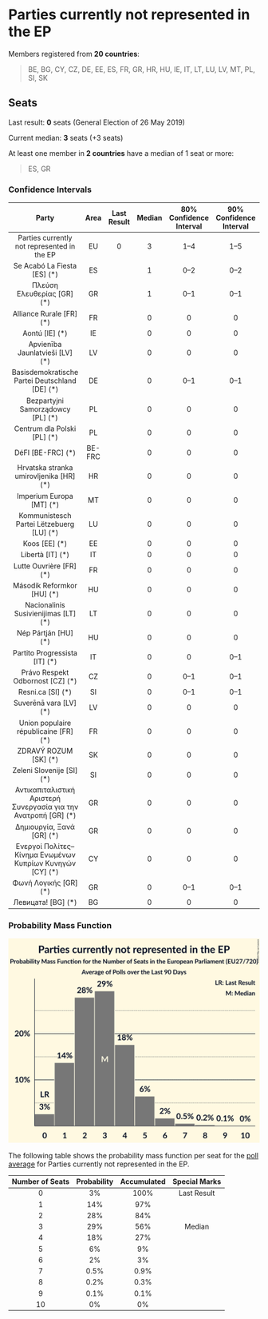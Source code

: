 # Parties currently not represented in the EP

Members registered from **20 countries**:

> BE, BG, CY, CZ, DE, EE, ES, FR, GR, HR, HU, IE, IT, LT, LU, LV, MT, PL, SI, SK

## Seats

Last result: **0** seats (General Election of 26 May 2019)

Current median: **3** seats (+3 seats)

At least one member in **2 countries** have a median of 1 seat or more:

> ES, GR

### Confidence Intervals

| Party | Area | Last Result | Median | 80% Confidence Interval | 90% Confidence Interval | 95% Confidence Interval | 99% Confidence Interval |
|:-----:|:----:|:-----------:|:------:|:-----------------------:|:-----------------------:|:-----------------------:|:-----------------------:|
| Parties currently not represented in the EP | EU | 0 | 3 | 1–4 | 1–5 | 0–6 | 0–7 |
| Se Acabó La Fiesta [ES] (*) | ES | | 1 | 0–2 | 0–2 | 0–2 | 0–2 |
| Πλεύση Ελευθερίας [GR] (*) | GR | | 1 | 0–1 | 0–1 | 0–1 | 0–1 |
| Alliance Rurale [FR] (*) | FR | | 0 | 0 | 0 | 0 | 0 |
| Aontú [IE] (*) | IE | | 0 | 0 | 0 | 0 | 0 |
| Apvienība Jaunlatvieši [LV] (*) | LV | | 0 | 0 | 0 | 0 | 0 |
| Basisdemokratische Partei Deutschland [DE] (*) | DE | | 0 | 0–1 | 0–1 | 0–1 | 0–1 |
| Bezpartyjni Samorządowcy [PL] (*) | PL | | 0 | 0 | 0 | 0 | 0 |
| Centrum dla Polski [PL] (*) | PL | | 0 | 0 | 0 | 0 | 0 |
| DéFI [BE-FRC] (*) | BE-FRC | | 0 | 0 | 0 | 0 | 0 |
| Hrvatska stranka umirovljenika [HR] (*) | HR | | 0 | 0 | 0 | 0 | 0 |
| Imperium Europa [MT] (*) | MT | | 0 | 0 | 0 | 0 | 0 |
| Kommunistesch Partei Lëtzebuerg [LU] (*) | LU | | 0 | 0 | 0 | 0 | 0 |
| Koos [EE] (*) | EE | | 0 | 0 | 0 | 0 | 0 |
| Libertà [IT] (*) | IT | | 0 | 0 | 0 | 0 | 0–4 |
| Lutte Ouvrière [FR] (*) | FR | | 0 | 0 | 0 | 0 | 0 |
| Második Reformkor [HU] (*) | HU | | 0 | 0 | 0 | 0 | 0 |
| Nacionalinis Susivienijimas [LT] (*) | LT | | 0 | 0 | 0 | 0 | 0 |
| Nép Pártján [HU] (*) | HU | | 0 | 0 | 0 | 0 | 0 |
| Partito Progressista [IT] (*) | IT | | 0 | 0 | 0–1 | 0–1 | 0–1 |
| Právo Respekt Odbornost [CZ] (*) | CZ | | 0 | 0–1 | 0–1 | 0–1 | 0–1 |
| Resni.ca [SI] (*) | SI | | 0 | 0–1 | 0–1 | 0–1 | 0–1 |
| Suverēnā vara [LV] (*) | LV | | 0 | 0 | 0 | 0 | 0–1 |
| Union populaire républicaine [FR] (*) | FR | | 0 | 0 | 0 | 0 | 0 |
| ZDRAVÝ ROZUM [SK] (*) | SK | | 0 | 0 | 0 | 0 | 0 |
| Zeleni Slovenije [SI] (*) | SI | | 0 | 0 | 0 | 0 | 0 |
| Αντικαπιταλιστική Αριστερή Συνεργασία για την Ανατροπή [GR] (*) | GR | | 0 | 0 | 0 | 0 | 0 |
| Δημιουργία, Ξανά [GR] (*) | GR | | 0 | 0 | 0 | 0 | 0 |
| Ενεργοί Πολίτες–Κίνημα Ενωμένων Κυπρίων Κυνηγών [CY] (*) | CY | | 0 | 0 | 0 | 0 | 0 |
| Φωνή Λογικής [GR] (*) | GR | | 0 | 0–1 | 0–1 | 0–1 | 0–1 |
| Левицата! [BG] (*) | BG | | 0 | 0 | 0 | 0 | 0 |

### Probability Mass Function

![Graph with seats probability mass function not yet produced](average-2024-05-31-seats-pmf-partiescurrentlynotrepresentedintheep.png "Seats Probability Mass Function")

The following table shows the probability mass function per seat for the [poll average](average-2024-05-31.html) for Parties currently not represented in the EP.

| Number of Seats | Probability | Accumulated | Special Marks |
|:---------------:|:-----------:|:-----------:|:-------------:|
| 0 | 3% | 100% | Last Result |
| 1 | 14% | 97% |  |
| 2 | 28% | 84% |  |
| 3 | 29% | 56% | Median |
| 4 | 18% | 27% |  |
| 5 | 6% | 9% |  |
| 6 | 2% | 3% |  |
| 7 | 0.5% | 0.9% |  |
| 8 | 0.2% | 0.3% |  |
| 9 | 0.1% | 0.1% |  |
| 10 | 0% | 0% |  |


